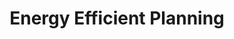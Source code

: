 ---
title: "Energy Efficient Planning"
excerpt: "We were asking the question of how to plan energy efficient paths throught strong and uncertain disturbances, such as ocean currents and wind fields. I developed the EESTO algorithm and demonstrated the benefits of this algorithm in both simulation and the field using a Platypus Lutra autonomous boat. In the image below you can see the paths the Lutra took on the surface of a lake in the presents of a wind field.<br/><img src='/images/combined_v2.png'>"
collection: portfolio
---